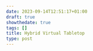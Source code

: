 ```yaml
---
date: 2023-09-14T12:51:17+01:00
draft: true
showthedate: true
tags: []
title: Hybrid Virtual Tabletop
type: post
---
```

